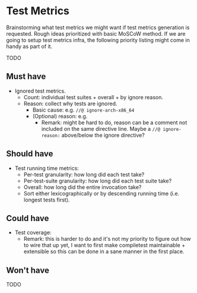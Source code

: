 # Test Metrics

Brainstorming what test metrics we might want if test metrics generation is
requested. Rough ideas prioritized with basic MoSCoW method. If we are going to
setup test metrics infra, the following priority listing might come in handy as
part of it.

TODO

## Must have

- Ignored test metrics.
    - Count: individual test suites + overall + by ignore reason.
    - Reason: collect why tests are ignored.
        - Basic cause: e.g. `//@ ignore-arch-x86_64`
        - (Optional) reason: e.g.
            - Remark: might be hard to do, reason can be a comment not included
              on the same directive line. Maybe a `//@ ignore-reason:`
              above/below the ignore directive?

## Should have

- Test running time metrics:
    - Per-test granularity: how long did each test take?
    - Per-test-suite granularity: how long did each test suite take?
    - Overall: how long did the entire invocation take?
    - Sort either lexicographically or by descending running time (i.e. longest
      tests first).

## Could have

- Test coverage:
    - Remark: this is harder to do and it's not my priority to figure out how to
      wire that up yet, I want to first make compiletest maintainable +
      extensible so this can be done in a sane manner in the first place.

## Won't have

TODO
